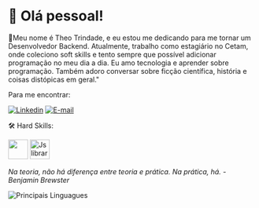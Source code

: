 # :space_invader: Olá pessoal!

:bookmark:Meu nome é Theo Trindade, e eu estou me dedicando para me tornar um Desenvolvedor Backend. Atualmente, trabalho como estagiário no Cetam, onde coleciono soft skills e tento sempre que possível adicionar programação no meu dia a dia. Eu amo tecnologia e aprender sobre programação. Também adoro conversar sobre ficção científica, história e coisas distópicas em geral."
 


Para me encontrar:

[![Linkedin](https://img.shields.io/badge/LinkedIn-0077B5?style=for-the-badge&logo=linkedin&logoColor=white)](https://www.linkedin.com/in/theo-trindade/?originalSubdomain=br)
[![E-mail](https://img.shields.io/badge/Email-D14836?style=for-the-badge&logo=gmail&logoColor=white)](mailto:theopinheiro12@gmail.com)


:hammer_and_wrench:	Hard Skills: 

<img src="https://cdn-icons-png.flaticon.com/512/5968/5968292.png" width="40">  <img src="https://icons-for-free.com/iconfiles/png/512/js+library+long+shadow+nodejs+web+icon-1320184850167478047.png" alt="Js library long shadow nodejs web icon" width="40">

*Na teoria, não há diferença entre teoria e prática. Na prática, há. - Benjamin Brewster*

![Principais Linguagues](https://github-readme-stats.vercel.app/api/top-langs/?username=theotrin&theme=synthwave&hide_border=true&custom_title=Principais%20%Linguagens)
